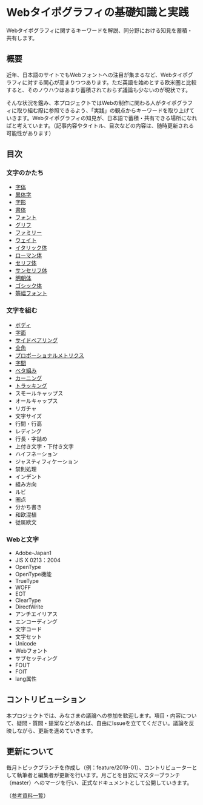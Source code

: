# Webタイポグラフィの基礎知識と実践

Webタイポグラフィに関するキーワードを解説、同分野における知見を蓄積・共有します。  

## 概要

近年、日本語のサイトでもWebフォントへの注目が集まるなど、Webタイポグラフィに対する関心が高まりつつあります。ただ英語を始めとする欧米圏と比較すると、そのノウハウはあまり蓄積されておらず議論も少ないのが現状です。

そんな状況を鑑み、本プロジェクトではWebの制作に関わる人がタイポグラフィに取り組む際に参照できるよう、「実践」の観点からキーワードを取り上げていきます。Webタイポグラフィの知見が、日本語で蓄積・共有できる場所になればと考えています。（記事内容やタイトル、目次などの内容は、随時更新される可能性があります）

## 目次

### 文字のかたち

- [字体](./terms/jitai.md)
- [異体字](./terms/itaiji.md)
- [字形](./terms/jikei.md)
- [書体](./terms/typeface.md)
- [フォント](./terms/font.md)
- [グリフ](./terms/glyph.md)
- [ファミリー](./terms/family.md)
- [ウェイト](./terms/weight.md)
- [イタリック体](./terms/italic.md)
- [ローマン体](./terms/roman.md)
- [セリフ体](./terms/serif.md)
- [サンセリフ体](./terms/sans-serif.md)
- [明朝体](./terms/mincho.md)
- [ゴシック体](./terms/gothic.md)
- [等幅フォント](./terms/monospaced-font.md)

### 文字を組む

- [ボディ](./terms/body.md)
- [字面](./terms/face.md)
- [サイドベアリング](./terms/side-bearing.md)
- [全角](./terms/fullwidth.md)
- [プロポーショナルメトリクス](./terms/proportional-metrics.md)
- [字間](./terms/letter-space.md)
- [ベタ組み](./terms/betagumi.md)
- [カーニング](./terms/kerning.md)
- [トラッキング](./terms/tracking.md)
- スモールキャップス
- オールキャップス
- リガチャ
- 文字サイズ
- 行間・行高
- レディング
- 行長・字詰め
- 上付き文字・下付き文字
- ハイフネーション
- ジャスティフィケーション
- 禁則処理
- インデント
- 組み方向
- ルビ
- 圏点
- 分かち書き
- 和欧混植
- 従属欧文

### Webと文字

- Adobe-Japan1
- JIS X 0213：2004
- OpenType
- OpenType機能
- TrueType
- WOFF
- EOT
- ClearType
- DirectWrite
- アンチエイリアス
- エンコーディング
- 文字コード
- 文字セット
- Unicode
- Webフォント
- サブセッティング
- FOUT
- FOIT
- lang属性

## コントリビューション
本プロジェクトでは、みなさまの議論への参加を歓迎します。項目・内容について、疑問・質問・提案などがあれば、自由にIssueを立ててください。議論を反映しながら、更新を進めていきます。

## 更新について
毎月トピックブランチを作成し（例：feature/2019-01）、コントリビューターとして執筆者と編集者が更新を行います。月ごとを目安にマスターブランチ（master）へのマージを行い、正式なドキュメントとして公開していきます。

（[参考資料一覧](references.md)）
